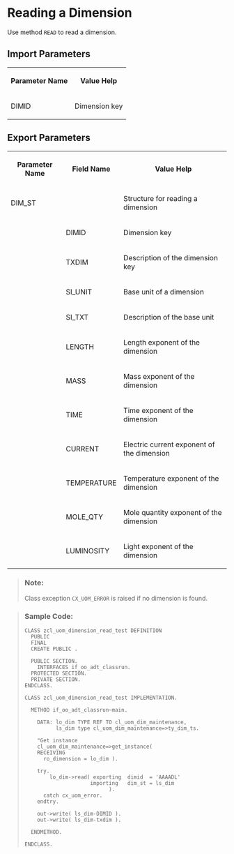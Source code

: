 <!-- loiob69324cf22bf44e6ae4439b1d25476ae -->

# Reading a Dimension

Use method `READ` to read a dimension.



<a name="loiob69324cf22bf44e6ae4439b1d25476ae__section_u5d_g4v_plb"/>

## Import Parameters

<a name="loiob69324cf22bf44e6ae4439b1d25476ae__table_y4d_h4v_plb"/>


<table>
<tr>
<th>

Parameter Name



</th>
<th>

Value Help



</th>
</tr>
<tr>
<td>

DIMID



</td>
<td>

Dimension key



</td>
</tr>
</table>



<a name="loiob69324cf22bf44e6ae4439b1d25476ae__section_hyl_cdv_plb"/>

## Export Parameters

<a name="loiob69324cf22bf44e6ae4439b1d25476ae__table_gxj_fdv_plb"/>


<table>
<tr>
<th>

Parameter Name



</th>
<th>

Field Name



</th>
<th>

Value Help



</th>
</tr>
<tr>
<td>

DIM\_ST



</td>
<td>

 



</td>
<td>

Structure for reading a dimension



</td>
</tr>
<tr>
<td>

 



</td>
<td>

DIMID



</td>
<td>

Dimension key



</td>
</tr>
<tr>
<td>

 



</td>
<td>

TXDIM



</td>
<td>

Description of the dimension key



</td>
</tr>
<tr>
<td>

 



</td>
<td>

SI\_UNIT



</td>
<td>

Base unit of a dimension



</td>
</tr>
<tr>
<td>

 



</td>
<td>

SI\_TXT



</td>
<td>

Description of the base unit



</td>
</tr>
<tr>
<td>

 



</td>
<td>

LENGTH



</td>
<td>

Length exponent of the dimension



</td>
</tr>
<tr>
<td>

 



</td>
<td>

MASS



</td>
<td>

Mass exponent of the dimension



</td>
</tr>
<tr>
<td>

 



</td>
<td>

TIME



</td>
<td>

Time exponent of the dimension



</td>
</tr>
<tr>
<td>

 



</td>
<td>

CURRENT



</td>
<td>

Electric current exponent of the dimension



</td>
</tr>
<tr>
<td>

 



</td>
<td>

TEMPERATURE



</td>
<td>

Temperature exponent of the dimension



</td>
</tr>
<tr>
<td>

 



</td>
<td>

MOLE\_QTY



</td>
<td>

Mole quantity exponent of the dimension



</td>
</tr>
<tr>
<td>

 



</td>
<td>

LUMINOSITY



</td>
<td>

Light exponent of the dimension



</td>
</tr>
</table>

> ### Note:  
> Class exception `CX_UOM_ERROR` is raised if no dimension is found.

> ### Sample Code:  
> ```lang-abap
> CLASS zcl_uom_dimension_read_test DEFINITION 
>   PUBLIC 
>   FINAL 
>   CREATE PUBLIC . 
>  
>   PUBLIC SECTION. 
>     INTERFACES if_oo_adt_classrun. 
>   PROTECTED SECTION. 
>   PRIVATE SECTION. 
> ENDCLASS. 
>  
> CLASS zcl_uom_dimension_read_test IMPLEMENTATION. 
>  
>   METHOD if_oo_adt_classrun~main. 
>  
>     DATA: lo_dim TYPE REF TO cl_uom_dim_maintenance, 
>           ls_dim type cl_uom_dim_maintenance=>ty_dim_ts. 
>  
>     "Get instance 
>     cl_uom_dim_maintenance=>get_instance( 
>     RECEIVING 
>       ro_dimension = lo_dim ). 
>  
>     try. 
>         lo_dim->read( exporting  dimid  = 'AAAADL' 
>                      importing   dim_st = ls_dim 
>                            ). 
>       catch cx_uom_error. 
>     endtry. 
>  
>     out->write( ls_dim-DIMID ). 
>     out->write( ls_dim-txdim ). 
>  
>   ENDMETHOD. 
>  
> ENDCLASS.
> 
> ```

